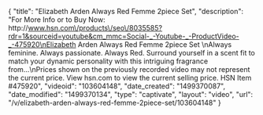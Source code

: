 {
    "title": "Elizabeth Arden Always Red Femme 2piece Set",
    "description": "For More Info or to Buy Now: http:\/\/www.hsn.com\/products\/seo\/8035585?rdr=1&sourceid=youtube&cm_mmc=Social-_-Youtube-_-ProductVideo-_-475920\nElizabeth Arden Always Red Femme 2piece Set \nAlways feminine. Always passionate. Always Red. Surround yourself in a scent fit to match your dynamic personality with this intriguing fragrance from...\nPrices shown on the previously recorded video may not represent the current price.  View hsn.com to view the current selling price. HSN Item #475920",
    "videoid": "103604148",
    "date_created": "1499370087",
    "date_modified": "1499370134",
    "type": "captivate",
    "layout": "video",
    "url": "\/v\/elizabeth-arden-always-red-femme-2piece-set\/103604148"
}